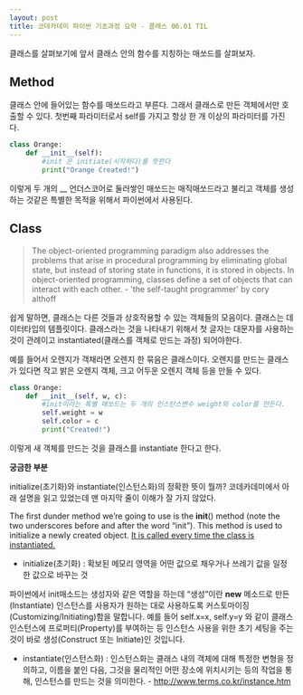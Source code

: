 ```yaml
---
layout: post
title: 코데카데미 파이썬 기초과정 요약 - 클래스 06.01 TIL
---
```


클래스를 살펴보기에 앞서 클래스 안의 함수를 지칭하는 매쏘드를 살펴보자.

## Method

<div class="message">
클래스 안에 들어있는 함수를 매쏘드라고 부른다. 
그래서 클래스로 만든 객체에서만 호출할 수 있다. 
첫번째 파라미터로서 self를 가지고 항상 한 개 이상의 파라미터를 가진다.
</div>

```python
class Orange:
    def __init__(self):
        #init 은 initiate(시작하다)를 뜻한다
        print("Orange Created!")
```
이렇게 두 개의 __ 언더스코어로 둘러쌓인 매쏘드는 매직매쏘드라고 불리고 객체를 생성하는 것같은 특별한 목적을 위해서 파이썬에서 사용된다.

## Class

> The object-oriented programming paradigm also addresses the problems that arise in procedural programming by eliminating global state, but instead of storing state in functions, it is stored in objects. In object-oriented programming, classes define a set of objects that can interact with each other. - 'the self-taught programmer' by cory althoff

<div class="message">
쉽게 말하면, 클래스는 다른 것들과 상호작용할 수 있는 객체들의 모음이다. 클래스는 데이터타입의 템플릿이다. 클래스라는 것을 나타내기 위해서 첫 글자는 대문자를 사용하는 것이 관례이고 instantiated(클래스를 객체로 만드는 과정) 되어야한다. 
</div>

예를 들어서 오렌지가 객채라면 오렌지 한 묶음은 클래스이다. 
오렌지를 만드는 클래스가 있다면 작고 밝은 오렌지 객체, 크고 어두운 오렌지 객체 등을 만들 수 있다.

```python
class Orange:
    def __init__(self, w, c):
        #init이라는 특별 매쏘드는 두 개의 인스탄스변수 weight와 color를 만든다.
        self.weight = w
        self.color = c
        print("Created!")
```

이렇게 새 객체를 만드는 것을 클래스를 instantiate 한다고 한다.

**궁금한 부분**

initialize(초기화)와 instantiate(인스턴스화)의 정확한 뜻이 뭘까? 코데카데미에서 아래 설명을 읽고 있었는데 맨 마지막 줄이 이해가 잘 가지 않았다.

The first dunder method we’re going to use is the __init__() method (note the two underscores before and after the word “init”). This method is used to initialize a newly created object. <u>It is called every time the class is instantiated.</u> 

* initialize(초기화) : 확보된 메모리 영역을 어떤 값으로 채우거나 쓰레기 값을 일정한 값으로 바꾸는 것

파이썬에서 init매소드는 생성자와 같은 역할을 하는데 “생성”이란 __new__ 메소드로 만든(Instantiate) 인스턴스를 사용자가 원하는 대로 사용하도록 커스토마이징(Customizing/Initiating)함을 말합니다. 예를 들어 self.x=x, self.y=y 와 같이 클래스 인스턴스에 프로퍼티(Property)를 부여하는 등 인스턴스 사용을 위한 초기 세팅을 주는 것이 바로 생성(Construct 또는 Initiate)인 것입니다.

* instantiate(인스턴스화) : 인스턴스화는 클래스 내의 객체에 대해 특정한 변형을 정의하고, 이름을 붙인 다음, 그것을 물리적인 어떤 장소에 위치시키는 등의 작업을 통해, 인스턴스를 만드는 것을 의미한다. - http://www.terms.co.kr/instance.htm
